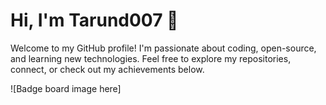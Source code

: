 # Hi, I'm Tarund007 👋

Welcome to my GitHub profile!
I'm passionate about coding, open-source, and learning new technologies.
Feel free to explore my repositories, connect, or check out my achievements below.

![Badge board image here]
<!-- Replace this with your badge image links, or use the Holopin badge board:
[![An image of @tarund007's Holopin badges, which is a link to view their full Holopin profile](https://holopin.me/tarund007)](https://holopin.io/@tarund007)
-->
